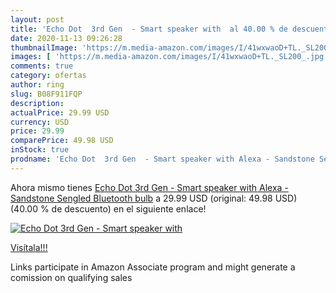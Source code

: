 ```yaml
---
layout: post
title: 'Echo Dot  3rd Gen  - Smart speaker with  al 40.00 % de descuento'
date: 2020-11-13 09:26:28
thumbnailImage: 'https://m.media-amazon.com/images/I/41wxwaoD+TL._SL200_.jpg'
images: [ 'https://m.media-amazon.com/images/I/41wxwaoD+TL._SL200_.jpg' ]
comments: true
category: ofertas
author: ring
slug: B08F911FQP
description:
actualPrice: 29.99 USD
currency: USD
price: 29.99
comparePrice: 49.98 USD
inStock: true
prodname: 'Echo Dot  3rd Gen  - Smart speaker with Alexa - Sandstone Sengled Bluetooth bulb'
---
```


Ahora mismo tienes [Echo Dot  3rd Gen  - Smart speaker with Alexa - Sandstone Sengled Bluetooth bulb](https://www.amazon.com/dp/B08F911FQP/?tag=tolees-20) a 29.99 USD (original: 49.98 USD) (40.00 %  de descuento) en el siguiente enlace!

[![Echo Dot  3rd Gen  - Smart speaker with ](https://m.media-amazon.com/images/I/41wxwaoD+TL._SL200_.jpg)](https://www.amazon.com/dp/B08F911FQP/?tag=tolees-20)

[Visítala!!!](https://www.amazon.com/dp/B08F911FQP/?tag=tolees-20)

Links participate in Amazon Associate program and might generate a comission on qualifying sales
